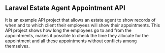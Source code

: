 ## Laravel Estate Agent Appointment API

It is an example API project that allows an estate agent to show records of when and to which client their employees will show their appointments. This API project shows how long the employees go to and from the appointments, makes it possible to check the time they allocate for the appointment and all these appointments without conflicts among themselves.

